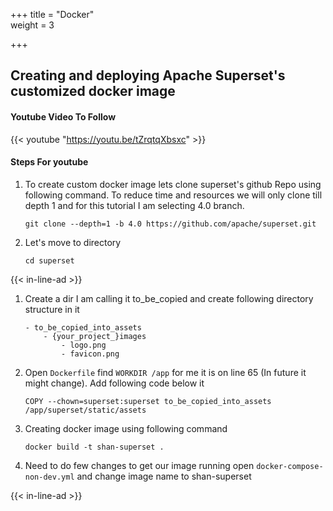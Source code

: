 +++
title = "Docker"  
weight = 3

+++


## Creating and deploying Apache Superset's customized docker image 

#### Youtube Video To Follow
{{< youtube "https://youtu.be/tZrqtqXbsxc" >}}

#### Steps For youtube
1. To create custom docker image lets clone superset's github Repo using following command. To reduce   time and resources we will only clone till depth 1 and for this tutorial I am selecting 4.0 branch.


    ```
    git clone --depth=1 -b 4.0 https://github.com/apache/superset.git
    ```

2. Let's move to directory 
    ```
    cd superset
    ```

{{< in-line-ad >}}

1. Create a dir I am calling it to_be_copied and create following directory structure in it
    ```
    - to_be_copied_into_assets
        - {your_project_}images
            - logo.png
            - favicon.png  
    ```

2. Open `Dockerfile` find `WORKDIR /app` for me it is on line 65 (In future it might change). Add following code below it
    ```
    COPY --chown=superset:superset to_be_copied_into_assets /app/superset/static/assets
    ```

3. Creating docker image using following command
    ```
    docker build -t shan-superset .
    ```

4. Need to do few changes to get our image running open `docker-compose-non-dev.yml` 
    and change image name to shan-superset


{{< in-line-ad >}}